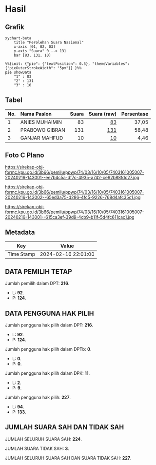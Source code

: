 # Hasil

## Grafik

```mermaid
xychart-beta
    title "Perolehan Suara Nasional"
    x-axis [01, 02, 03]
    y-axis "Suara" 0 --> 131
    bar [83, 131, 10]
```

```mermaid
%%{init: {"pie": {"textPosition": 0.5}, "themeVariables": {"pieOuterStrokeWidth": "5px"}} }%%
pie showData
    "1" : 83
    "2" : 131
    "3" : 10
```

## Tabel

| No. | Nama Paslon    | Suara | Suara (raw) | Persentase |
|:--- |:-------------- | -----:| -----------:| ----------:|
| 1   | ANIES MUHAIMIN | 83    | [83][p-1]   | 37,05      |
| 2   | PRABOWO GIBRAN | 131   | [131][p-2]  | 58,48      |
| 3   | GANJAR MAHFUD  | 10    | [10][p-3]   | 4,46       |


[p-1]: https://github.com/gigit-pemilu/pemilu-2024/blob/main/pilpres/hitung-suara/sub/74-sulawesi-tenggara/sub/03-muna/sub/16-katobu/sub/1005-raha-ii/sub/007-tps/sub/paslon-1.txt
[p-2]: https://github.com/gigit-pemilu/pemilu-2024/blob/main/pilpres/hitung-suara/sub/74-sulawesi-tenggara/sub/03-muna/sub/16-katobu/sub/1005-raha-ii/sub/007-tps/sub/paslon-2.txt
[p-3]: https://github.com/gigit-pemilu/pemilu-2024/blob/main/pilpres/hitung-suara/sub/74-sulawesi-tenggara/sub/03-muna/sub/16-katobu/sub/1005-raha-ii/sub/007-tps/sub/paslon-3.txt

## Foto C Plano

https://sirekap-obj-formc.kpu.go.id/3b66/pemilu/ppwp/74/03/16/10/05/7403161005007-20240216-143001--ee7b4c5a-df7c-4935-a742-ce92b88fdc27.jpg

https://sirekap-obj-formc.kpu.go.id/3b66/pemilu/ppwp/74/03/16/10/05/7403161005007-20240216-143002--65ed3a75-d286-4fc5-9226-768d4afc35c1.jpg

https://sirekap-obj-formc.kpu.go.id/3b66/pemilu/ppwp/74/03/16/10/05/7403161005007-20240216-143001--615ca3ef-39d9-4cb9-b11f-5d4fc611cac1.jpg


## Metadata

| Key        | Value               |
| ---------- | ------------------- |
| Time Stamp | 2024-02-16 22:01:00 |


## DATA PEMILIH TETAP

Jumlah pemilih dalam DPT: **216**.
 * L: **92**.
 * P: **124**.

## DATA PENGGUNA HAK PILIH

Jumlah pengguna hak pilih dalam DPT: **216**.
 * L: **92**.
 * P: **124**.

Jumlah pengguna hak pilih dalam DPTb: **0**.
 * L: **0**.
 * P: **0**.

Jumlah pengguna hak pilih dalam DPK: **11**.
 * L: **2**.
 * P: **9**.

Jumlah pengguna hak pilih: **227**.
 * L: **94**.
 * P: **133**.

## JUMLAH SUARA SAH DAN TIDAK SAH

JUMLAH SELURUH SUARA SAH: **224**.

JUMLAH SUARA TIDAK SAH: **3**.

JUMLAH SELURUH SUARA SAH DAN SUARA TIDAK SAH: **227**.


